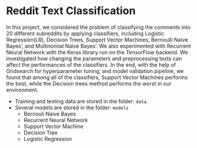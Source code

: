 # Reddit Text Classification

In this project, we considered the problem of classifying the comments into 20 different subreddits by applying classifiers, including Logistic Regression(LR), Decision Trees, Support Vector Machines, Bernoulli Naive Bayes’, and Multinomial Naive Bayes’. We also experimented with Recurrent Neural Network with the Keras library run on the TensorFlow backend. We investigated how changing the parameters and preprocessing texts can affect the performances of the classifiers. In the end, with the help of Gridsearch for hyperparameter tuning, and model validation pipeline, we found that among all of the classifiers, Support Vector Machines performs the best, while the Decision trees method performs the worst in our environment.

- Training and testing data are stored in the folder: `data`.
- Several models are stored in the folder: `models`
  - Bernouli Naive Bayes 
  - Recurrent Neural Network
  - Support Vector Machine
  - Decision Tree
  - Logistic Regression

